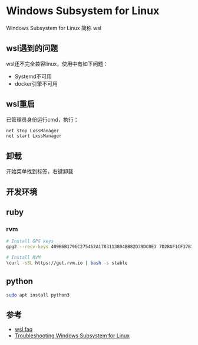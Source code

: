 # Windows Subsystem for Linux

Windows Subsystem for Linux 简称 wsl

## wsl遇到的问题

wsl还不完全兼容linux，使用中有如下问题：

* Systemd不可用
* docker引擎不可用

## wsl重启

已管理员身份运行cmd，执行：

```cmd
net stop LxssManager
net start LxssManager
```

## 卸载

开始菜单找到标签，右键卸载

## 开发环境

## ruby

### rvm

```bash
# Install GPG keys
gpg2 --recv-keys 409B6B1796C275462A1703113804BB82D39DC0E3 7D2BAF1CF37B13E2069D6956105BD0E739499BDB

# Install RVM
\curl -sSL https://get.rvm.io | bash -s stable
```

## python

```bash
sudo apt install python3
```

## 参考

* [wsl faq](https://docs.microsoft.com/zh-cn/windows/wsl/faq)
* [Troubleshooting Windows Subsystem for Linux](https://docs.microsoft.com/en-us/windows/wsl/troubleshooting)

